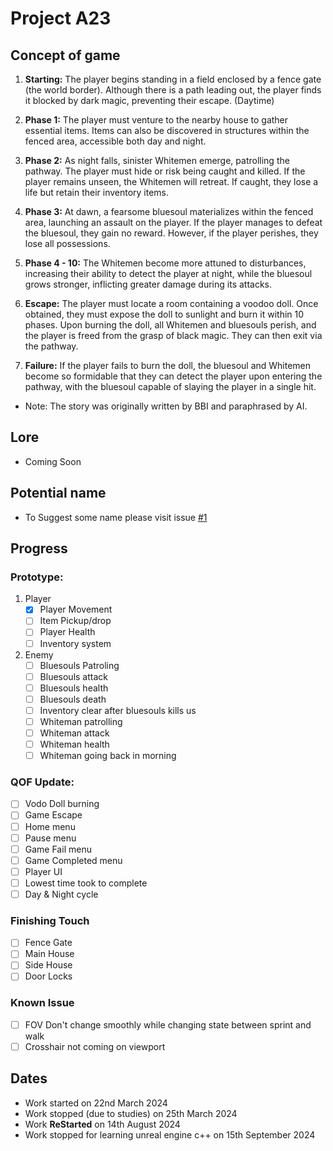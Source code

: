 # Project A23

## Concept of game
1. **Starting:** The player begins standing in a field enclosed by a fence gate (the world border). Although there is a path leading out, the player finds it blocked by dark magic, preventing their escape. (Daytime)

2. **Phase 1:** The player must venture to the nearby house to gather essential items. Items can also be discovered in structures within the fenced area, accessible both day and night.

3. **Phase 2:** As night falls, sinister Whitemen emerge, patrolling the pathway. The player must hide or risk being caught and killed. If the player remains unseen, the Whitemen will retreat. If caught, they lose a life but retain their inventory items.

4. **Phase 3:** At dawn, a fearsome bluesoul materializes within the fenced area, launching an assault on the player. If the player manages to defeat the bluesoul, they gain no reward. However, if the player perishes, they lose all possessions.

5. **Phase 4 - 10:** The Whitemen become more attuned to disturbances, increasing their ability to detect the player at night, while the bluesoul grows stronger, inflicting greater damage during its attacks.

6. **Escape:** The player must locate a room containing a voodoo doll. Once obtained, they must expose the doll to sunlight and burn it within 10 phases. Upon burning the doll, all Whitemen and bluesouls perish, and the player is freed from the grasp of black magic. They can then exit via the pathway.

7. **Failure:** If the player fails to burn the doll, the bluesoul and Whitemen become so formidable that they can detect the player upon entering the pathway, with the bluesoul capable of slaying the player in a single hit.

- Note: The story was originally written by BBI and paraphrased by AI.

## Lore
- Coming Soon

## Potential name
- To Suggest some name please visit issue [#1](https://github.com/BIGBEASTISHANK/Project-A24/issues/1)

## Progress
### Prototype:
1. Player
	- [x] Player Movement
	- [ ] Item Pickup/drop
	- [ ] Player Health
	- [ ] Inventory system
2. Enemy
	- [ ] Bluesouls Patroling
	- [ ] Bluesouls attack
	- [ ] Bluesouls health
	- [ ] Bluesouls death
	- [ ] Inventory clear after bluesouls kills us
	- [ ] Whiteman patrolling
	- [ ] Whiteman attack
	- [ ] Whiteman health
	- [ ] Whiteman going back in morning

### QOF Update:
- [ ] Vodo Doll burning
- [ ] Game Escape
- [ ] Home menu
- [ ] Pause menu
- [ ] Game Fail menu
- [ ] Game Completed menu
- [ ] Player UI
- [ ] Lowest time took to complete
- [ ] Day & Night cycle

### Finishing Touch
- [ ] Fence Gate
- [ ] Main House
- [ ] Side House
- [ ] Door Locks

### Known Issue
- [ ] FOV Don't change smoothly while changing state between sprint and walk
- [ ] Crosshair not coming on viewport

## Dates
- Work started on 22nd March 2024
- Work stopped (due to studies) on 25th March 2024
- Work <b>ReStarted</b> on 14th August 2024 
- Work stopped for learning unreal engine c++ on 15th September 2024
